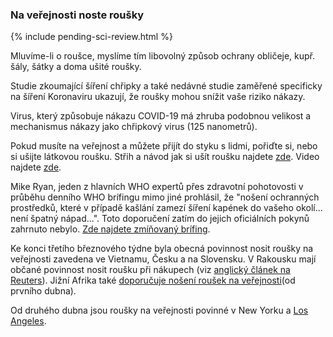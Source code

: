### Na veřejnosti noste roušky

{% include pending-sci-review.html %}

Mluvíme-li o roušce, myslíme tím libovolný způsob ochrany obličeje, kupř. šály, šátky a doma ušité roušky.

Studie zkoumající šíření chřipky a také nedávné studie zaměřené specificky na šíření Koronaviru ukazují, že roušky mohou snížit vaše riziko nákazy.

Virus, který způsobuje nákazu COVID-19 má zhruba podobnou velikost a mechanismus nákazy jako chřipkový virus (125 nanometrů). 

Pokud musíte na veřejnost a můžete přijít do styku s lidmi, pořiďte si, nebo si ušijte látkovou roušku. Střih a návod jak si ušít roušku najdete [zde](https://prima-receptar.cz/fotopostup-jak-usit-pohodlnou-rousku/). Video najdete [zde](https://www.youtube.com/watch?v=bxPQFXuT7Ag).

Mike Ryan, jeden z hlavních WHO expertů přes zdravotní pohotovosti v průběhu denního WHO brífingu mimo jiné prohlásil, že "nošení ochranných prostředků,  které v případě kašlání zamezí šíření kapének do vašeho okolí... není špatný nápad...". Toto doporučení zatím do jejich oficiálních pokynů zahrnuto nebylo. [Zde najdete zmíňovaný brífing](https://youtu.be/eh5hTTRd2Zs?t=3560).

Ke konci třetího březnového týdne byla obecná povinnost nosit roušky na veřejnosti zavedena ve Vietnamu, Česku a na Slovensku. V Rakousku mají občané povinnost nosit roušku při nákupech (viz [anglický článek na Reuters](https://www.reuters.com/article/us-health-coronavirus-austria-masks/austrian-supermarkets-hand-out-face-masks-before-they-become-compulsory-idUSKBN21J5Y9)). Jižní Afrika také [doporučuje nošení roušek na veřejnosti](https://www.dailymaverick.co.za/article/2020-04-01-the-great-mask-debate-policy-shifts-towards-masks-in-sa-and-elsewhere/)(od prvního dubna).

Od druhého dubna jsou roušky na veřejnosti povinné v New Yorku a [Los Angeles](https://twitter.com/ABC/status/1245670123823923200).
